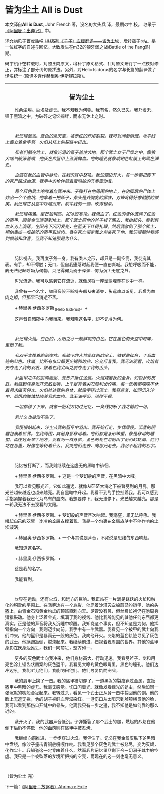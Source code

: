 # 皆为尘土 All is Dust

本文译自**All is Dust**, John French 著，没名的大头兵 译，最期の牛 校。
收录于[《阿里曼：出奔记》](../AhrimanExodusIndex.md) 中。

译文初见于百度贴吧 [HH系列《千子》应援翻译——皆为尘埃](http://tieba.baidu.com/p/1616922743?pid=20177805577&cid=0#20177805577)，后转载于b站。是一位红字的自述与回忆。大致发生在m32的狼牙堡之战\(Battle of the Fang\)时期。

码字机仆在转载时，对照生肉原文，增补了原文格式、针对原文进行了一点校对修正，并标注了部分词句原拼法。另外，对Helio Isidorus的名字与长篇的翻译做了译名统一 \(原译本译作赫里奥·伊斯铎拉斯\)。

---

<div align="center">
<h2>皆为尘土</h2>
</div>

        惟余尘埃。尘埃及虚无。我不知我为何物。我有名，然久已失。我乃虚无，锢于黑暗之中，为破碎之记忆摔绊，而永无休止之时。

 

        *我记得蓝色。蓝色的是天空，被赤红的烈焰割裂。我可以闻到硝烟。地平线上矗立着金字塔，火焰从塔上的裂缝中迸出。*

        *死者们躺在地上，就像光滑的毯子盖住大地。那个武士立于尸堆之中，像狼犬喘气般张着嘴，他灰色的盔甲上溅满鲜血。他的瞳孔就像琥珀色虹膜上的黑色弹孔。*

        *血液在我的血管中脉动，在我的耳中怒吼。我边跑边开火，每一步都把脚下的死尸踩成血泥。我手中的枪伴随着雷鸣般的节奏震动着。*

        *那个灰色武士咆哮着向我冲来。子弹打在他周围的地上，在他脚后的尸体上炸出一个个血坑。他拿着一把斧子，斧头是齐胸宽的黑铁，刃锋弯得好像骷髅的微笑。我记得它从空中呼啸而来，砍中我的一侧。砍得很深。*

        *我记得痛苦。星芒般明亮，如冰般寒冷。我流血了，红色的液体流满了红色的盔甲，顺着金饰淌落到地上。那个武士把他的斧子拔了回去，我抬起头，看到鲜血从刃上滴落，在阳光下闪闪发光，在蓝天下红得扎眼。然后我放倒了那个武士，把他轰成一堆破碎的盔甲和烂肉。我在死亡带走我之前杀死了他，我记得那时我感到愤怒和欣喜，但我不知道那是为什么。*

 

        记忆褪去，我再度孑然一身。我有类人之形，却只是一副空壳，我徒有其表。有手，却不得触；无口，但自我堕落时起我便一直在嘶喊。我想呼吸而不能，我无法记起呼吸为何物，只记得何为溺于深渊，何为沉入无底之处。

        时光流逝。我可以感到它在流逝，就像风将一座塑像埋葬在沙中一样。

        我曾有一个名字，如回音般不断褪去却从未消失，永远难以听见。我曾为血肉之躯，但那早已消逝不再。

        + 赫里奥·伊西多罗斯<sub> (Helio Isidorus)</sub>。+

        这声音自暗夜中向我而来。我知晓这名字，却不记得为何。

 

        *我记得火焰。白色的，太阳之心一般鲜明的白色。它在黑色的天空中咆哮，重塑了我。*

        *我双手支撑着跪倒在地。我膝下的大地是红色的尘土，铁锈的红色，干涸血迹的红色。疼痛，比所有伤口都更尖锐和灼热，它充斥着我。我无法观看，火焰首先夺走了我的双眼，接着在我尖叫之前夺走了我的舌头。*

        *我盔甲之中的肌肉隆起、变形并抵住金属。火焰烧遍我的全身，灼裂我的皮肤。我感到浑身张开无数张嘴，上千张有着尖刀般利齿的嘴，每一张嘴都喋喋不休着恳求痛苦停止。火焰扯过我的身体，就像手穿过湿土。我窒息着，如同沉入沙中，恐惧的酸蚀焚烧着我的血肉。我无法呼吸，动弹不得。*

        *一切都停了下来，就像一把利刀切过记忆，一条线切断了我之前的一切。*

        *我什么也感觉不到了。*

        *我慢慢站起来，沙尘从我的盔甲中溢出。我开始行走，步伐缓慢。沉重的阴霾包裹着世界。在我周围，其他身影移动着。他们都是身形笨重，像是移动的雕塑。而在远处某个地方，我看到一群身影，金色的光芒勾勒出了他们的轮廓。他们站在那里，好像在等待着什么。我向他们走去，向那光走去。我记不起我的名字。*

 

        记忆被打断了，而我则继续在这虚无的黑暗中徘徊。

        + 赫里奥·伊西多罗斯。+ 这是一个梦幻般的声音，在黑暗中大喊。

        我可以看见那光芒，它如此遥远，就像从茫茫大海之下被瞥见到的月亮。那光芒越来越近也越来越亮。我自黑暗中升起。我看不到的手拉扯着我。我可以感到手指紧握着我已化为乌有的血肉。我想要停下。我无法停下。光芒越来越亮，那是一轮我无法不去观看的太阳。

        + 赫里奥·伊西多罗斯。+ 梦幻般的声音再次响起。我溺窒，却无法呼吸。我摆起自己的双臂，冰冷的金属支撑着我。我是一个包裹在金属皮肤中不停作响的尘埃漩涡。

        + 赫里奥·伊西多罗斯。+ 一个与其说是声音，不如说是思绪的东西响起。

        我知道这名字。

        + 赫里奥·伊西多罗斯。+ 

        这是我的名字。

        我能看到。

 

        世界在运动，还有火焰，和远方的巨响。我正站在一片满是跳跃的火焰和融化的积雪的平原上。在我旁边有一个身影，他穿着沙漠天空般蔚蓝的铠甲，他的头盔上，由青金石和黄金构成的顶饰直刺向天。尽管没有风，但丝绸长袍仍在他周身猎猎鼓动。他身上泛着金光，填满了我的视线。他比我所能见的其他任何东西都更真实。正是他的声音将我从沉睡中唤醒。我知晓这个事实，但不知这是为何。他挥臂指向一个方向，我则迈步向前。我手中有一件武器。我看见一个被甲的武士向我们冲来，他的盔甲是暴雨云一般的灰色。我向他开火。火焰的蓝色轨迹寻见了灰色的武士，他蹒跚跪倒，燃烧起来。我继续前进，扫视着我周围的世界。其他的蓝甲身影在我身边推进，我们一同前进，整齐如一。

        更多的灰色武士向我冲来，他们身材高大，行动迅速。我看见斧子、剑和用亮色涂上锯齿状图案的灰色盔甲。我看见大睁的黄色眼睛里，黑色的瞳孔。他们边冲边吼。我能听见他们。我能明白他们。他们为复仇而尖啸。

        我的肩甲上挨了一击。我的盔甲被切穿了，一道黑色的裂痕穿过金属，直抵盔甲中黑暗的虚无。我毫无感觉。切口闪着光，就像发着绿光的蛆虫，然后如同一张沉默的嘴般合拢起来。我转过头，看见一个武士正从另一击中拔回他的剑，他的脸上无遮无拦，他的胡子被鲜血弄湿染红。一道伤口从太阳穴到脸颊横贯他的脸，我可以看到那伤口开缝中的骨头。他离我只有一步之遥，我不知他是如何靠的那么近的。

        我开火了，我的武器声音低沉。子弹撕裂了那个武士的腿，燃起的烈焰在他倒下后仍不停歇，他的血肉则在盔甲中被炙烤。

        我继续向前推进，一步步穿过火焰。我停住了。记忆在我金属皮肤下的黑暗中盘绕，像沙子撞击青铜般嘎嘎作响。我看见那个灰色的武士被烧尽，变为灰烬，化作尘土。我知道这一定意味着什么，然而我的记忆里只剩下令一切溺于其中的空虚。我只是一个被坠落的梦境所把持的空壳，而现在的这一刻也毫无意义。

 

（皆为尘土 完）

下一篇：[《阿里曼：放逐者》Ahriman: Exile](../AhrimanExile/AhrimanExileIndex.md)
